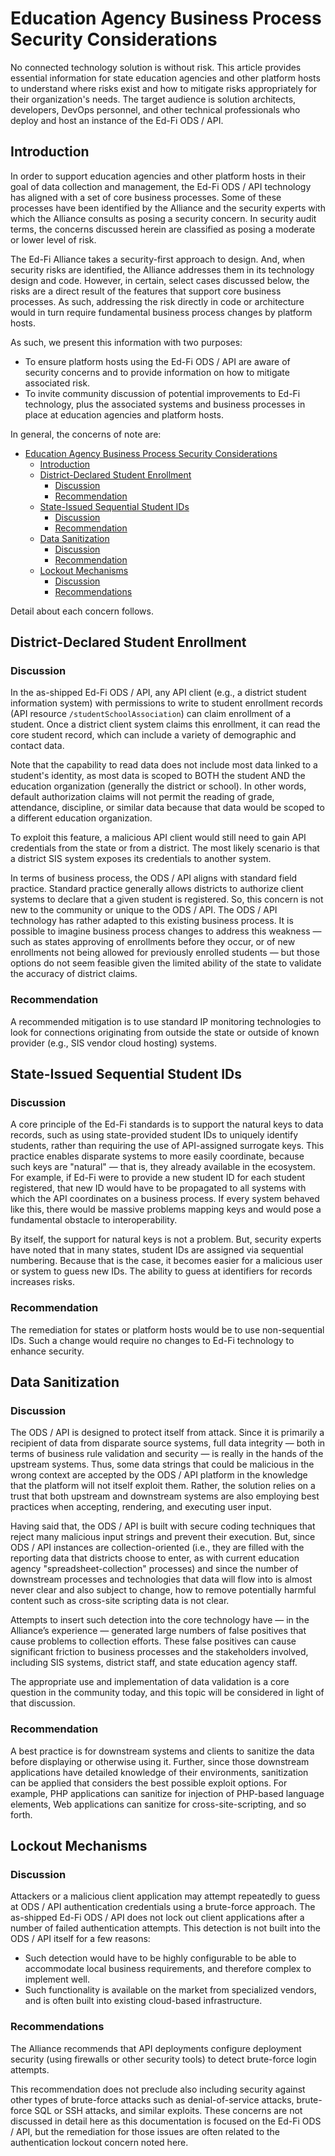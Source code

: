 # Education Agency Business Process Security Considerations

No connected technology solution is without risk. This article provides
essential information for state education agencies and other platform hosts to
understand where risks exist and how to mitigate risks appropriately for their
organization's needs. The target audience is solution architects, developers,
DevOps personnel, and other technical professionals who deploy and host an
instance of the Ed-Fi ODS / API.

## Introduction

In order to support education agencies and other platform hosts in their goal of
data collection and management, the Ed-Fi ODS / API technology has aligned with
a set of core business processes. Some of these processes have been identified
by the Alliance and the security experts with which the Alliance consults as
posing a security concern. In security audit terms, the concerns discussed
herein are classified as posing a moderate or lower level of risk.

The Ed-Fi Alliance takes a security-first approach to design. And, when security
risks are identified, the Alliance addresses them in its technology design and
code. However, in certain, select cases discussed below, the risks are a direct
result of the features that support core business processes. As such, addressing
the risk directly in code or architecture would in turn require fundamental
business process changes by platform hosts.

As such, we present this information with two purposes:

* To ensure platform hosts using the Ed-Fi ODS / API are aware of
    security concerns and to provide information on how to mitigate associated
    risk.
* To invite community discussion of potential improvements to Ed-Fi
    technology, plus the associated systems and business processes in place at
    education agencies and platform hosts.

In general, the concerns of note are:

* [Education Agency Business Process Security Considerations](#education-agency-business-process-security-considerations)
  * [Introduction](#introduction)
  * [District-Declared Student Enrollment](#district-declared-student-enrollment)
    * [Discussion](#discussion)
    * [Recommendation](#recommendation)
  * [State-Issued Sequential Student IDs](#state-issued-sequential-student-ids)
    * [Discussion](#discussion-1)
    * [Recommendation](#recommendation-1)
  * [Data Sanitization](#data-sanitization)
    * [Discussion](#discussion-2)
    * [Recommendation](#recommendation-2)
  * [Lockout Mechanisms](#lockout-mechanisms)
    * [Discussion](#discussion-3)
    * [Recommendations](#recommendations)

Detail about each concern follows.

## District-Declared Student Enrollment

### Discussion

In the as-shipped Ed-Fi ODS / API, any API client (e.g., a district student
information system) with permissions to write to student enrollment records (API
resource `/studentSchoolAssociation`) can claim enrollment of a student. Once a
district client system claims this enrollment, it can read the core student
record, which can include a variety of demographic and contact data.

Note that the capability to read data does not include most data linked to a
student's identity, as most data is scoped to BOTH the student AND the education
organization (generally the district or school). In other words, default
authorization claims will not permit the reading of grade, attendance,
discipline, or similar data because that data would be scoped to a different
education organization.

To exploit this feature, a malicious API client would still need to gain API
credentials from the state or from a district. The most likely scenario is that
a district SIS system exposes its credentials to another system.

In terms of business process, the ODS / API aligns with standard field
practice. Standard practice generally allows districts to authorize client
systems to declare that a given student is registered. So, this concern is not
new to the community or unique to the ODS / API. The ODS / API technology has
rather adapted to this existing business process. It is possible to imagine
business process changes to address this weakness — such as states approving of
enrollments before they occur, or of new enrollments not being allowed for
previously enrolled students — but those options do not seem feasible given the
limited ability of the state to validate the accuracy of district claims.

### Recommendation

A recommended mitigation is to use standard IP monitoring technologies to look
for connections originating from outside the state or outside of known provider
(e.g., SIS vendor cloud hosting) systems.

## State-Issued Sequential Student IDs

### Discussion

A core principle of the Ed-Fi standards is to support the natural keys to data
records, such as using state-provided student IDs to uniquely identify students,
rather than requiring the use of API-assigned surrogate keys. This practice
enables disparate systems to more easily coordinate, because such keys are
"natural" — that is, they already available in the ecosystem. For example, if
Ed-Fi were to provide a new student ID for each student registered, that new ID
would have to be propagated to all systems with which the API coordinates on a
business process. If every system behaved like this, there would be massive
problems mapping keys and would pose a fundamental obstacle to interoperability.

By itself, the support for natural keys is not a problem. But, security experts
have noted that in many states, student IDs are assigned via sequential
numbering. Because that is the case, it becomes easier for a malicious user or
system to guess new IDs. The ability to guess at identifiers for records
increases risks.

### Recommendation

The remediation for states or platform hosts would be to use non-sequential IDs.
Such a change would require no changes to Ed-Fi technology to enhance security.

## Data Sanitization

### Discussion

The ODS / API is designed to protect itself from attack. Since it is primarily a
recipient of data from disparate source systems, full data integrity — both in
terms of business rule validation and security — is really in the hands of the
upstream systems. Thus, some data strings that could be malicious in the wrong
context are accepted by the ODS / API platform in the knowledge that the
platform will not itself exploit them. Rather, the solution relies on a trust
that both upstream and downstream systems are also employing best practices when
accepting, rendering, and executing user input.

Having said that, the ODS / API is built with secure coding techniques that
reject many malicious input strings and prevent their execution. But, since ODS
/ API instances are collection-oriented (i.e., they are filled with the
reporting data that districts choose to enter, as with current education agency
"spreadsheet-collection" processes) and since the number of downstream processes
and technologies that data will flow into is almost never clear and also subject
to change, how to remove potentially harmful content such as cross-site
scripting data is not clear.

Attempts to insert such detection into the core technology have — in the
Alliance’s experience — generated large numbers of false positives that cause
problems to collection efforts. These false positives can cause significant
friction to business processes and the stakeholders involved, including SIS
systems, district staff, and state education agency staff.

The appropriate use and implementation of data validation is a core question in
the community today, and this topic will be considered in light of that
discussion.

### Recommendation

A best practice is for downstream systems and clients to sanitize the data
before displaying or otherwise using it. Further, since those downstream
applications have detailed knowledge of their environments, sanitization can be
applied that considers the best possible exploit options. For example, PHP
applications can sanitize for injection of PHP-based language elements, Web
applications can sanitize for cross-site-scripting, and so forth.

## Lockout Mechanisms

### Discussion

Attackers or a malicious client application may attempt repeatedly to guess at
ODS / API authentication credentials using a brute-force approach. The
as-shipped Ed-Fi ODS / API does not lock out client applications after a number
of failed authentication attempts. This detection is not built into the ODS /
API itself for a few reasons:

* Such detection would have to be highly configurable to be able to
    accommodate local business requirements, and therefore complex to implement
    well.
* Such functionality is available on the market from specialized vendors, and
    is often built into existing cloud-based infrastructure.

### Recommendations

The Alliance recommends that API deployments configure deployment security
(using firewalls or other security tools) to detect brute-force login attempts.

This recommendation does not preclude also including security against other
types of brute-force attacks such as denial-of-service attacks, brute-force SQL
or SSH attacks, and similar exploits. These concerns are not discussed in detail
here as this documentation is focused on the Ed-Fi ODS / API, but the
remediation for those issues are often related to the authentication lockout
concern noted here.
